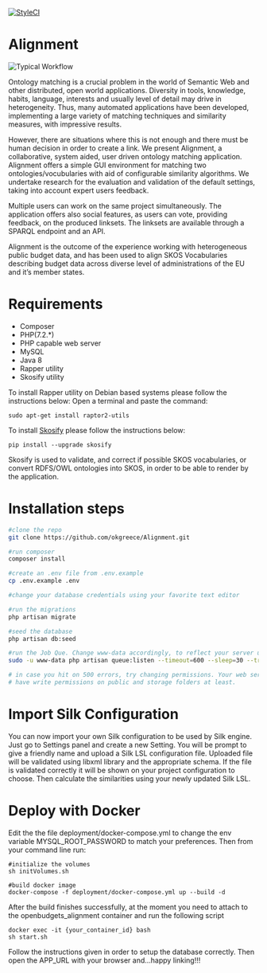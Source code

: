 [![StyleCI](https://styleci.io/repos/74294936/shield?branch=develop/1)](https://styleci.io/repos/74294936)
# Alignment 

![Typical Workflow](https://github.com/okgreece/Alignment/blob/develop/1/public/img/flowchart.png "A typical workflow")

Ontology matching is a crucial problem in the world of Semantic Web and other distributed, open world applications. Diversity in tools, knowledge, habits, language, interests and usually level of detail may drive in heterogeneity. Thus, many automated applications have been developed, implementing a large variety of matching techniques and similarity measures, with impressive results. 

However, there are situations where this is not enough and there must be human decision in order to create a link. We present Alignment, a collaborative, system aided, user driven ontology matching application. Alignment offers a simple GUI environment for matching two ontologies/vocubularies with aid of configurable similarity algorithms. We undertake research for the evaluation and validation of the default settings, taking into account expert users feedback. 

Multiple users can work on the same project simultaneously. The application offers also social features, as users can vote, providing feedback, on the produced linksets. The linksets are available through a SPARQL endpoint and an API. 

Alignment is the outcome of the experience working with heterogeneous public budget data, and has been used to align SKOS Vocabularies describing budget data across diverse level of administrations of the EU and it’s member states.

# Requirements
* Composer
* PHP(7.2.*)
* PHP capable web server
* MySQL
* Java 8
* Rapper utility
* Skosify utility

To install Rapper utility on Debian based systems please follow the instructions below:
Open a terminal and paste the command:
```
sudo apt-get install raptor2-utils
```

To install [Skosify](https://github.com/NatLibFi/Skosify) please follow the instructions below:
```
pip install --upgrade skosify
```
Skosify is used to validate, and correct if possible SKOS vocabularies, or convert RDFS/OWL ontologies into SKOS, in order to be able to render by the application.

# Installation steps

```bash
#clone the repo
git clone https://github.com/okgreece/Alignment.git

#run composer
composer install

#create an .env file from .env.example
cp .env.example .env

#change your database credentials using your favorite text editor

#run the migrations
php artisan migrate

#seed the database
php artisan db:seed

#run the Job Que. Change www-data accordingly, to reflect your server user name.
sudo -u www-data php artisan queue:listen --timeout=600 --sleep=30 --tries=5

# in case you hit on 500 errors, try changing permissions. Your web server should 
# have write permissions on public and storage folders at least.
```

# Import Silk Configuration
You can now import your own Silk configuration to be used by Silk engine. Just go to Settings panel and create a new Setting. You will be prompt to
give a friendly name and upload a Silk LSL configuration file. Uploaded file will be validated using libxml library and the appropriate schema.
If the file is validated correctly it will be shown on your project configuration to choose. Then calculate the similarities using your newly updated Silk LSL.

# Deploy with Docker
Edit the the file deployment/docker-compose.yml to change the env variable MYSQL_ROOT_PASSWORD to match your preferences.
Then from your command line run:
```
#initialize the volumes
sh initVolumes.sh

#build docker image
docker-compose -f deployment/docker-compose.yml up --build -d
```

After the build finishes successfully, at the moment you need to attach to the openbudgets_alignment container and run the following script
```
docker exec -it {your_container_id} bash
sh start.sh
```

Follow the instructions given in order to setup the database correctly. Then open the APP_URL with your browser and...happy linking!!!
